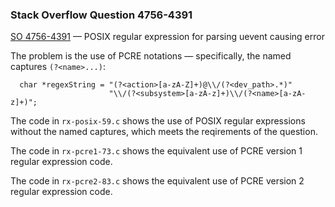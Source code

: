 ### Stack Overflow Question 4756-4391

[SO 4756-4391](https://stackoverflow.com/q/47564391) &mdash;
POSIX regular expression for parsing uevent causing error

The problem is the use of PCRE notations &mdash; specifically, the named
captures `(?<name>...)`:

      char *regexString = "(?<action>[a-zA-Z]+)@\\/(?<dev_path>.*)"
                          "\\/(?<subsystem>[a-zA-z]+)\\/(?<name>[a-zA-z]+)";

The code in `rx-posix-59.c` shows the use of POSIX regular expressions
without the named captures, which meets the reqirements of the question.

The code in `rx-pcre1-73.c` shows the equivalent use of PCRE version 1 regular
expression code.

The code in `rx-pcre2-83.c` shows the equivalent use of PCRE version 2 regular
expression code.

